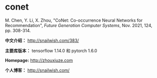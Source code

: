 # conet

M. Chen, Y. Li, X. Zhou, "CoNet: Co-occurrence Neural Networks for Recommendation", *Future Generation Computer Systems*, Nov. 2021, 124, pp. 308-314.

**中文介绍：** http://snailwish.com/383/

**主要库版本：** tensorflow 1.14.0 和 pytorch 1.6.0

**Homepage:** http://zhouxiuze.com

**个人博客：** http://snailwish.com/
